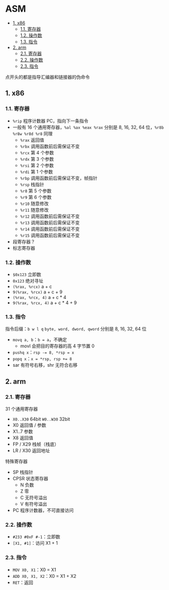 # ASM

- [1. x86](#1-x86)
  - [1.1. 寄存器](#11-寄存器)
  - [1.2. 操作数](#12-操作数)
  - [1.3. 指令](#13-指令)
- [2. arm](#2-arm)
  - [2.1. 寄存器](#21-寄存器)
  - [2.2. 操作数](#22-操作数)
  - [2.3. 指令](#23-指令)

点开头的都是指导汇编器和链接器的伪命令

## 1. x86

### 1.1. 寄存器

- `%rip` 程序计数器 PC，指向下一条指令
- 一般有 16 个通用寄存器，`%al %ax %eax %rax` 分别是 8, 16, 32, 64 位，`%r8b %r8w %r8d %r8` 同理
  - `%rax` 返回值
  - `%rbx` 调用函数前后需保证不变
  - `%rcx` 第 4 个参数
  - `%rdx` 第 3 个参数
  - `%rsi` 第 2 个参数
  - `%rdi` 第 1 个参数
  - `%rbp` 调用函数前后需保证不变，帧指针
  - `%rsp` 栈指针
  - `%r8` 第 5 个参数
  - `%r9` 第 6 个参数
  - `%r10` 随意修改
  - `%r11` 随意修改
  - `%r12` 调用函数前后需保证不变
  - `%r13` 调用函数前后需保证不变
  - `%r14` 调用函数前后需保证不变
  - `%r15` 调用函数前后需保证不变
- 段寄存器？
- 标志寄存器

### 1.2. 操作数

- `$0x123` 立即数
- `0x123` 绝对寻址
- `(%rax, %rcx)` a + c
- `9(%rax, %rcx)` a + c + 9
- `(%rax, %rcx, 4)` a + c * 4
- `9(%rax, %rcx, 4)` a + c * 4 + 9

### 1.3. 指令

指令后缀：`b w l q` `byte, word, dword, qword` 分别是 8, 16, 32, 64 位

- `movq a, b`：`b = a`，不确定
  - movl 会把目的寄存器的高 4 字节置 0
- `pushq x`：`rsp -= 8, *rsp = x`
- `popq x`：`x = *rsp, rsp += 8`
- sar 有符号右移，shr 无符合右移

## 2. arm

### 2.1. 寄存器

31 个通用寄存器

- `X0..X30` 64bit `W0..W30` 32bit
- X0 返回值 / 参数
- X1..7 参数
- X8 返回值
- FP / X29 栈帧（栈底）
- LR / X30 返回地址

特殊寄存器

- SP 栈指针
- CPSR 状态寄存器
  - N 负数
  - Z 零
  - C 无符号溢出
  - V 有符号溢出
- PC 程序计数器，不可直接访问

### 2.2. 操作数

- `#233 #0xF #-1`：立即数
- `[X1, #1]`：访问 X1 + 1

### 2.3. 指令

- `MOV X0, X1`：X0 = X1
- `ADD X0, X1, X2`：X0 = X1 + X2
- `RET`：返回
